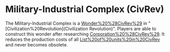 # Military-Industrial Complex (CivRev)

The Military-Industrial Complex is a [Wonder%20%28CivRev%29](wonder) in "[Civilization%20Revolution](Civilization Revolution)".
Players are able to construct this wonder after researching [Corporation%20%28CivRev%29](Corporation). It reduces the production costs of all [List%20of%20units%20in%20CivRev](units) and never becomes obsolete.